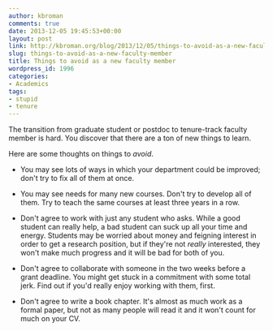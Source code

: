 ```yaml
---
author: kbroman
comments: true
date: 2013-12-05 19:45:53+00:00
layout: post
link: http://kbroman.org/blog/2013/12/05/things-to-avoid-as-a-new-faculty-member/
slug: things-to-avoid-as-a-new-faculty-member
title: Things to avoid as a new faculty member
wordpress_id: 1996
categories:
- Academics
tags:
- stupid
- tenure
---
```


The transition from graduate student or postdoc to tenure-track faculty member is hard. You discover that there are a ton of new things to learn.

Here are some thoughts on things to _avoid_.





  * You may see lots of ways in which your department could be improved; don't try to fix all of them at once.



  * You may see needs for many new courses.  Don't try to develop all of them.  Try to teach the same courses at least three years in a row.



  * Don't agree to work with just any student who asks.  While a good student can really help, a bad student can suck up all your time and energy. Students may be worried about money and feigning interest in order to get a research position, but if they're not _really_ interested, they won't make much progress and it will be bad for both of you.



  * Don't agree to collaborate with someone in the two weeks before a grant deadline. You might get stuck in a commitment with some total jerk.  Find out if you'd really enjoy working with them, first.



  * Don't agree to write a book chapter.  It's almost as much work as a formal paper, but not as many people will read it and it won't count for much on your CV.





